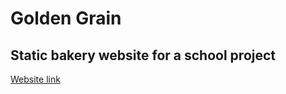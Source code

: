 # Golden Grain

## Static bakery website for a school project

[Website link](https://criticalvram.github.io/GoldenGrain/index.html)
